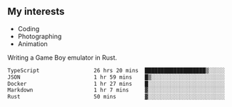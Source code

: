 ## My interests

- Coding
- Photographing
- Animation

Writing a Game Boy emulator in Rust.

<!--START_SECTION:waka-->

```txt
TypeScript                 26 hrs 20 mins  ███████████████████▒░░░░░   76.80 %
JSON                       1 hr 59 mins    █▒░░░░░░░░░░░░░░░░░░░░░░░   05.82 %
Docker                     1 hr 27 mins    █░░░░░░░░░░░░░░░░░░░░░░░░   04.24 %
Markdown                   1 hr 7 mins     ▓░░░░░░░░░░░░░░░░░░░░░░░░   03.28 %
Rust                       50 mins         ▓░░░░░░░░░░░░░░░░░░░░░░░░   02.45 %
```

<!--END_SECTION:waka-->
